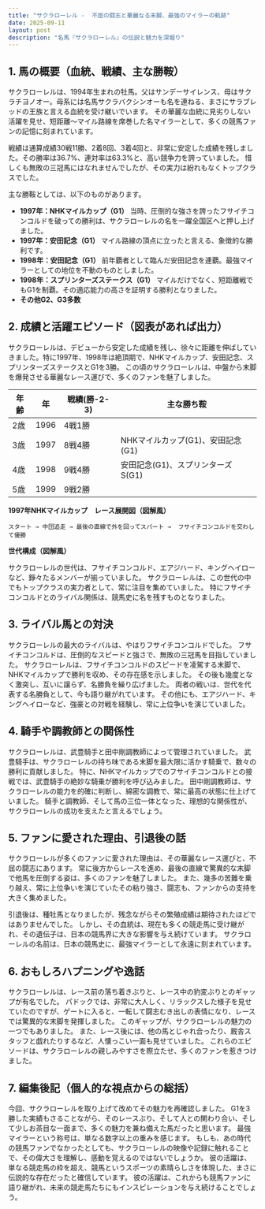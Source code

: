 ```yaml
---
title: "サクラローレル -  不屈の闘志と華麗なる末脚、最強のマイラーの軌跡"
date: 2025-09-11
layout: post
description: "名馬『サクラローレル』の伝説と魅力を深堀り"
---
```


## 1. 馬の概要（血統、戦績、主な勝鞍）

サクラローレルは、1994年生まれの牡馬。父はサンデーサイレンス、母はサクラチヨノオー。母系には名馬サクラバクシンオーも名を連ねる、まさにサラブレッドの王族と言える血統を受け継いでいます。  その華麗な血統に見劣りしない活躍を見せ、短距離～マイル路線を席巻した名マイラーとして、多くの競馬ファンの記憶に刻まれています。

戦績は通算成績30戦11勝、2着8回、3着4回と、非常に安定した成績を残しました。その勝率は36.7%、連対率は63.3%と、高い競争力を誇っていました。  惜しくも無敗の三冠馬にはなれませんでしたが、その実力は紛れもなくトップクラスでした。

主な勝鞍としては、以下のものがあります。

* **1997年：NHKマイルカップ（G1）**  当時、圧倒的な強さを誇ったフサイチコンコルドを破っての勝利は、サクラローレルの名を一躍全国区へと押し上げました。
* **1997年：安田記念（G1）**  マイル路線の頂点に立ったと言える、象徴的な勝利です。
* **1998年：安田記念（G1）**  前年覇者として臨んだ安田記念を連覇。最強マイラーとしての地位を不動のものとしました。
* **1998年：スプリンターズステークス（G1）**  マイルだけでなく、短距離戦でもG1を制覇。その適応能力の高さを証明する勝利となりました。
* **その他G2、G3多数**


## 2. 成績と活躍エピソード（図表があれば出力）


サクラローレルは、デビューから安定した成績を残し、徐々に距離を伸ばしていきました。特に1997年、1998年は絶頂期で、NHKマイルカップ、安田記念、スプリンターズステークスとG1を3勝。  この頃のサクラローレルは、中盤から末脚を爆発させる華麗なレース運びで、多くのファンを魅了しました。

| 年齢 | 年 | 戦績(勝-2-3) | 主な勝ち鞍 |
|---|---|---|---|
| 2歳 | 1996 | 4戦1勝 |  |
| 3歳 | 1997 | 8戦4勝 | NHKマイルカップ(G1)、安田記念(G1) |
| 4歳 | 1998 | 9戦4勝 | 安田記念(G1)、スプリンターズS(G1) |
| 5歳 | 1999 | 9戦2勝 |  |


**1997年NHKマイルカップ　レース展開図（図解風）**

```
スタート → 中団追走 → 最後の直線で外を回ってスパート →  フサイチコンコルドを交わして優勝
```

**世代構成（図解風）**

サクラローレルの世代は、フサイチコンコルド、エアジハード、キングヘイローなど、錚々たるメンバーが揃っていました。  サクラローレルは、この世代の中でもトップクラスの実力者として、常に注目を集めていました。  特にフサイチコンコルドとのライバル関係は、競馬史に名を残すものとなりました。


## 3. ライバル馬との対決

サクラローレルの最大のライバルは、やはりフサイチコンコルドでした。  フサイチコンコルドは、圧倒的なスピードと強さで、無敗の三冠馬を目指していました。  サクラローレルは、フサイチコンコルドのスピードを凌駕する末脚で、NHKマイルカップで勝利を収め、その存在感を示しました。  その後も幾度となく激突し、互いに譲らず、名勝負を繰り広げました。  両者の戦いは、世代を代表する名勝負として、今も語り継がれています。  その他にも、エアジハード、キングヘイローなど、強豪との対戦を経験し、常に上位争いを演じていました。


## 4. 騎手や調教師との関係性

サクラローレルは、武豊騎手と田中剛調教師によって管理されていました。  武豊騎手は、サクラローレルの持ち味である末脚を最大限に活かす騎乗で、数々の勝利に貢献しました。  特に、NHKマイルカップでのフサイチコンコルドとの接戦では、武豊騎手の絶妙な騎乗が勝利を呼び込みました。  田中剛調教師は、サクラローレルの能力を的確に判断し、綿密な調教で、常に最高の状態に仕上げていました。  騎手と調教師、そして馬の三位一体となった、理想的な関係性が、サクラローレルの成功を支えたと言えるでしょう。


## 5. ファンに愛された理由、引退後の話

サクラローレルが多くのファンに愛された理由は、その華麗なレース運びと、不屈の闘志にあります。  常に後方からレースを進め、最後の直線で驚異的な末脚で他馬を圧倒する姿は、多くのファンを魅了しました。  また、幾多の苦難を乗り越え、常に上位争いを演じていたその粘り強さ、闘志も、ファンからの支持を大きく集めました。

引退後は、種牡馬となりましたが、残念ながらその繁殖成績は期待されたほどではありませんでした。  しかし、その血統は、現在も多くの競走馬に受け継がれ、その遺伝子は、日本の競馬界に大きな影響を与え続けています。  サクラローレルの名前は、日本の競馬史に、最強マイラーとして永遠に刻まれています。


## 6. おもしろハプニングや逸話

サクラローレルは、レース前の落ち着きぶりと、レース中の豹変ぶりとのギャップが有名でした。  パドックでは、非常に大人しく、リラックスした様子を見せていたのですが、ゲートに入ると、一転して闘志むき出しの表情になり、レースでは驚異的な末脚を発揮しました。  このギャップが、サクラローレルの魅力の一つでもありました。  また、レース後には、他の馬とじゃれ合ったり、厩舎スタッフと戯れたりするなど、人懐っこい一面も見せていました。  これらのエピソードは、サクラローレルの親しみやすさを際立たせ、多くのファンを惹きつけました。


## 7. 編集後記（個人的な視点からの総括）

今回、サクラローレルを取り上げて改めてその魅力を再確認しました。  G1を3勝した実績もさることながら、そのレースぶり、そして人との関わり合い、そして少しお茶目な一面まで、多くの魅力を兼ね備えた馬だったと思います。  最強マイラーという称号は、単なる数字以上の重みを感じます。  もしも、あの時代の競馬ファンでなかったとしても、サクラローレルの映像や記録に触れることで、その偉大さを理解し、感動を覚えるのではないでしょうか。  彼の活躍は、単なる競走馬の枠を超え、競馬というスポーツの素晴らしさを体現した、まさに伝説的な存在だったと確信しています。  彼の活躍は、これからも競馬ファンに語り継がれ、未来の競走馬たちにもインスピレーションを与え続けることでしょう。
